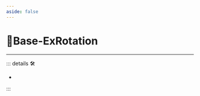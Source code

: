 ```yaml
---
aside: false
---
```

# 🔷<soma>Base</soma>-ExRotation

---

<!-- =================================================== -->
<!-- =================================================== -->
<!-- =================================================== -->
<!-- =================================================== -->
<!-- =================================================== -->
::: details 🛠

-

:::
